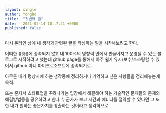 ```yaml
---
layout: single
author: Yongho
title:  "첫번째 글"
date:   2021-02-14 10:17:41 +0900
published: false
---
```


다시 온라인 상에 내 생각과 관련된 글을 작성하는 일을 시작해보려고 한다.

어떠한 `플랫폼`에 종속되지 않고 내 100%의 영향력 안에서 만들어지고
운영될 수 있는 블로그로 시작하려고 했는데 github page를 통해서
아주 쉽게 유지/보수/호스팅할 수 있어서 github 아니 마이크로소프트에 종속되기로.

아무튼 내가 평상시에 하는 생각중에 정리하거나 기억하고 싶은 사항들을 정리해놓는게 목적. 

또는 혼자서 스타트업을 꾸려나가는 입장에서 해결해야 하는 기술적인 문제들의 문제와 해결방법등을
공유하려고 한다. 누군가가 보고 시간과 에너지를 절약할 수 있다면 그 또한 내가 원하는 좋은가치를
창출하는 것이라고 생각하므로
